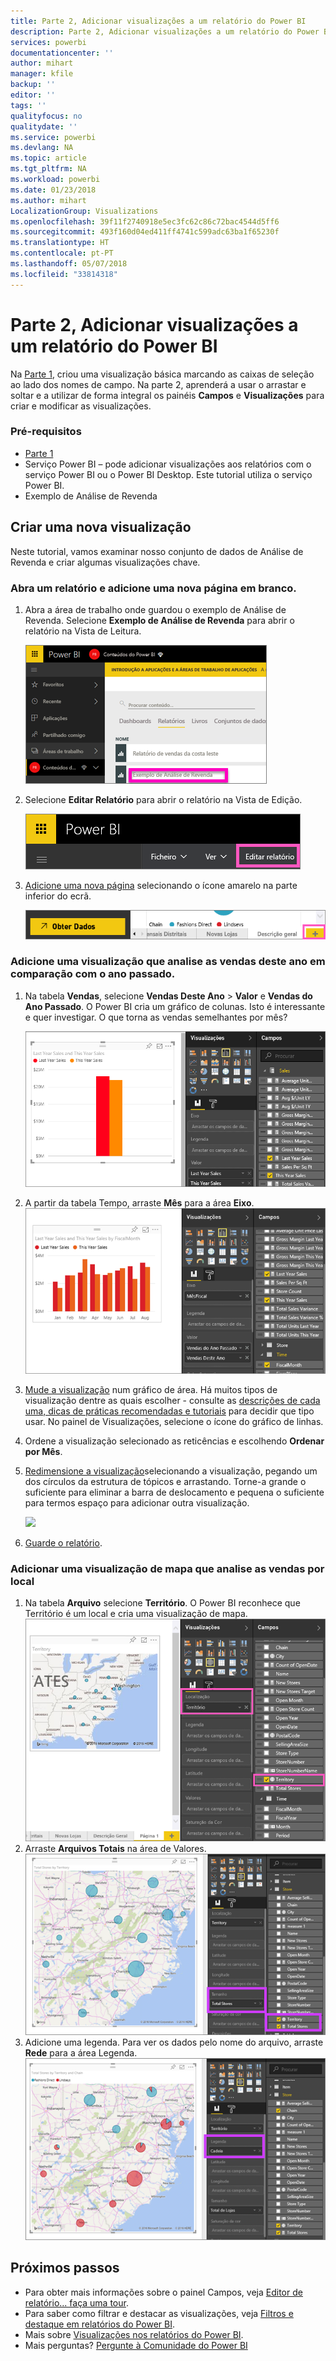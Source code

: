 ```yaml
---
title: Parte 2, Adicionar visualizações a um relatório do Power BI
description: Parte 2, Adicionar visualizações a um relatório do Power BI
services: powerbi
documentationcenter: ''
author: mihart
manager: kfile
backup: ''
editor: ''
tags: ''
qualityfocus: no
qualitydate: ''
ms.service: powerbi
ms.devlang: NA
ms.topic: article
ms.tgt_pltfrm: NA
ms.workload: powerbi
ms.date: 01/23/2018
ms.author: mihart
LocalizationGroup: Visualizations
ms.openlocfilehash: 39f11f2740918e5ec3fc62c86c72bac4544d5ff6
ms.sourcegitcommit: 493f160d04ed411ff4741c599adc63ba1f65230f
ms.translationtype: HT
ms.contentlocale: pt-PT
ms.lasthandoff: 05/07/2018
ms.locfileid: "33814318"
---
```

# <a name="part-2-add-visualizations-to-a-power-bi-report"></a>Parte 2, Adicionar visualizações a um relatório do Power BI
Na [Parte 1](power-bi-report-add-visualizations-ii.md), criou uma visualização básica marcando as caixas de seleção ao lado dos nomes de campo.  Na parte 2, aprenderá a usar o arrastar e soltar e a utilizar de forma integral os painéis **Campos** e **Visualizações** para criar e modificar as visualizações.

### <a name="prerequisites"></a>Pré-requisitos
- [Parte 1](power-bi-report-add-visualizations-ii.md)
- Serviço Power BI – pode adicionar visualizações aos relatórios com o serviço Power BI ou o Power BI Desktop. Este tutorial utiliza o serviço Power BI. 
- Exemplo de Análise de Revenda

## <a name="create-a-new-visualization"></a>Criar uma nova visualização
Neste tutorial, vamos examinar nosso conjunto de dados de Análise de Revenda e criar algumas visualizações chave.

### <a name="open-a-report-and-add-a-new-blank-page"></a>Abra um relatório e adicione uma nova página em branco.
1. Abra a área de trabalho onde guardou o exemplo de Análise de Revenda. Selecione **Exemplo de Análise de Revenda** para abrir o relatório na Vista de Leitura.
   
   ![](media/power-bi-report-add-visualizations-ii/power-bi-open-report.png)
2. Selecione **Editar Relatório** para abrir o relatório na Vista de Edição.
   
   ![](media/power-bi-report-add-visualizations-ii/editreport1.png)
3. [Adicione uma nova página](power-bi-report-add-page.md) selecionando o ícone amarelo na parte inferior do ecrã.
   
   ![](media/power-bi-report-add-visualizations-ii/pbi_addreportpage.png)

### <a name="add-a-visualization-that-looks-at-this-years-sales-compared-to-last-year"></a>Adicione uma visualização que analise as vendas deste ano em comparação com o ano passado.
1. Na tabela **Vendas**, selecione **Vendas Deste Ano** > **Valor** e **Vendas do Ano Passado**. O Power BI cria um gráfico de colunas.  Isto é interessante e quer investigar. O que torna as vendas semelhantes por mês?  
   
   ![](media/power-bi-report-add-visualizations-ii/pbi_part2_4bnew.png)
2. A partir da tabela Tempo, arraste **Mês** para a área **Eixo**.  
   ![](media/power-bi-report-add-visualizations-ii/pbi_part2_5newnew.png)
3. [Mude a visualização](power-bi-report-change-visualization-type.md) num gráfico de área.  Há muitos tipos de visualização dentre as quais escolher - consulte as [descrições de cada uma, dicas de práticas recomendadas e tutoriais](power-bi-visualization-types-for-reports-and-q-and-a.md) para decidir que tipo usar. No painel de Visualizações, selecione o ícone do gráfico de linhas.
4. Ordene a visualização selecionado as reticências e escolhendo **Ordenar por Mês**.
5. [Redimensione a visualização](power-bi-visualization-move-and-resize.md)selecionando a visualização, pegando um dos círculos da estrutura de tópicos e arrastando. Torne-a grande o suficiente para eliminar a barra de deslocamento e pequena o suficiente para termos espaço para adicionar outra visualização.
   
   ![](media/power-bi-report-add-visualizations-ii/pbi_part2_7b.png)
6. [Guarde o relatório](service-report-save.md).

### <a name="add-a-map-visualization-that-looks-at-sales-by-location"></a>Adicionar uma visualização de mapa que analise as vendas por local
1. Na tabela **Arquivo** selecione **Território**. O Power BI reconhece que Território é um local e cria uma visualização de mapa.  
   ![](media/power-bi-report-add-visualizations-ii/pbi_part2_8newnew.png)
2. Arraste **Arquivos Totais** na área de Valores.  
   ![](media/power-bi-report-add-visualizations-ii/power-bi-add-visual-to-a-reportnew.png)
3. Adicione uma legenda.  Para ver os dados pelo nome do arquivo, arraste **Rede** para a área Legenda.  
   ![](media/power-bi-report-add-visualizations-ii/power-bi-add-visual-to-a-report-3new.png)

## <a name="next-steps"></a>Próximos passos
* Para obter mais informações sobre o painel Campos, veja [Editor de relatório... faça uma tour](service-the-report-editor-take-a-tour.md).   
* Para saber como filtrar e destacar as visualizações, veja [Filtros e destaque em relatórios do Power BI](power-bi-reports-filters-and-highlighting.md).  
* Mais sobre [Visualizações nos relatórios do Power BI](power-bi-report-visualizations.md).  
* Mais perguntas? [Pergunte à Comunidade do Power BI](http://community.powerbi.com/)

